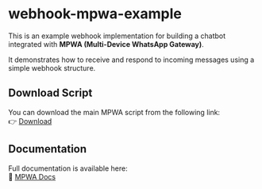 # webhook-mpwa-example

This is an example webhook implementation for building a chatbot integrated with **MPWA (Multi-Device WhatsApp Gateway)**.

It demonstrates how to receive and respond to incoming messages using a simple webhook structure.

## Download Script

You can download the main MPWA script from the following link:  
👉 [Download](https://doniaweb.com/topic/17994-whatsapp-gateway-multi-device-v961)

## Documentation

Full documentation is available here:  
📘 [MPWA Docs](https://onexgen.com/mpwa/docs/en)
